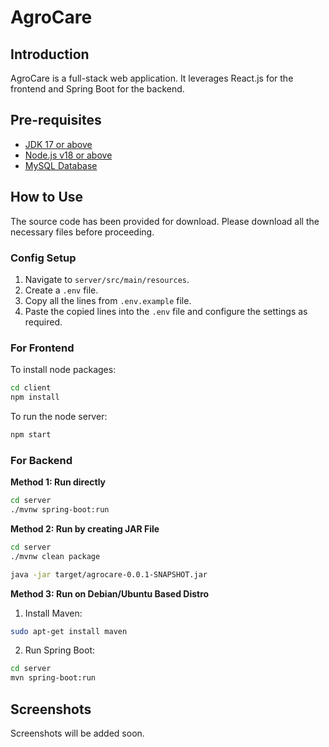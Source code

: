 # AgroCare

## Introduction
AgroCare is a full-stack web application. It leverages React.js for the frontend and Spring Boot for the backend.

## Pre-requisites
- [JDK 17 or above](https://www.oracle.com/java/technologies/downloads/)
- [Node.js v18 or above](https://nodejs.org/en/download/)
- [MySQL Database](https://dev.mysql.com/downloads/)

## How to Use
The source code has been provided for download. Please download all the necessary files before proceeding.

### Config Setup
1. Navigate to `server/src/main/resources`.
2. Create a `.env` file.
3. Copy all the lines from `.env.example` file.
4. Paste the copied lines into the `.env` file and configure the settings as required.

### For Frontend
To install node packages:
```bash
cd client
npm install
```

To run the node server:
```bash
npm start
```

### For Backend
**Method 1: Run directly**
```bash
cd server
./mvnw spring-boot:run
```
**Method 2: Run by creating JAR File**
```bash
cd server
./mvnw clean package
```
```bash
java -jar target/agrocare-0.0.1-SNAPSHOT.jar
```
**Method 3: Run on Debian/Ubuntu Based Distro**
1. Install Maven:
```bash
sudo apt-get install maven
```
2. Run Spring Boot:
```bash
cd server
mvn spring-boot:run
```

## Screenshots
Screenshots will be added soon.